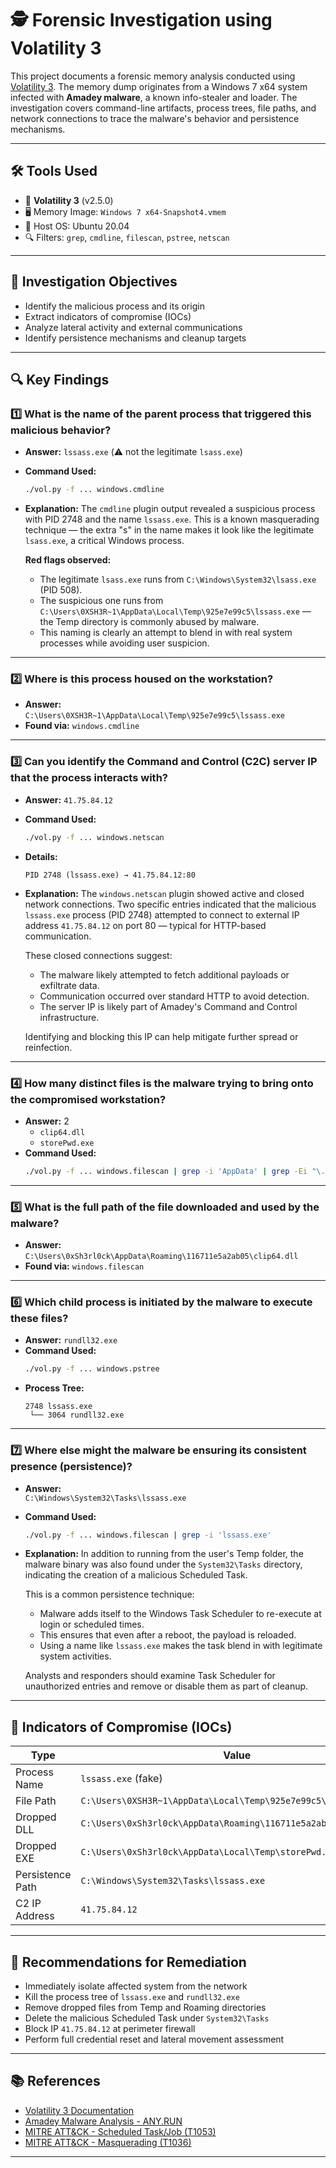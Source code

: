 # 🕵️ Forensic Investigation using Volatility 3

This project documents a forensic memory analysis conducted using [Volatility 3](https://github.com/volatilityfoundation/volatility3). The memory dump originates from a Windows 7 x64 system infected with **Amadey malware**, a known info-stealer and loader. The investigation covers command-line artifacts, process trees, file paths, and network connections to trace the malware's behavior and persistence mechanisms.

---

## 🛠️ Tools Used

- 🧠 **Volatility 3** (v2.5.0)
- 🖥️ Memory Image: `Windows 7 x64-Snapshot4.vmem`
- 🐧 Host OS: Ubuntu 20.04
- 🔍 Filters: `grep`, `cmdline`, `filescan`, `pstree`, `netscan`

---

## 🎯 Investigation Objectives

- Identify the malicious process and its origin
- Extract indicators of compromise (IOCs)
- Analyze lateral activity and external communications
- Identify persistence mechanisms and cleanup targets

---

## 🔍 Key Findings

### 1️⃣ What is the name of the parent process that triggered this malicious behavior?

- **Answer:** `lssass.exe` (⚠️ not the legitimate `lsass.exe`)
- **Command Used:**
  ```bash
  ./vol.py -f ... windows.cmdline
  ```
- **Explanation:** 
  The `cmdline` plugin output revealed a suspicious process with PID 2748 and the name `lssass.exe`. This is a known masquerading technique — the extra "s" in the name makes it look like the legitimate `lsass.exe`, a critical Windows process.
  
  **Red flags observed:**
  - The legitimate `lsass.exe` runs from `C:\Windows\System32\lsass.exe` (PID 508).
  - The suspicious one runs from `C:\Users\0XSH3R~1\AppData\Local\Temp\925e7e99c5\lssass.exe` — the Temp directory is commonly abused by malware.
  - This naming is clearly an attempt to blend in with real system processes while avoiding user suspicion.

---

### 2️⃣ Where is this process housed on the workstation?

- **Answer:**  
  `C:\Users\0XSH3R~1\AppData\Local\Temp\925e7e99c5\lssass.exe`
- **Found via:** `windows.cmdline`

---

### 3️⃣ Can you identify the Command and Control (C2C) server IP that the process interacts with?

- **Answer:** `41.75.84.12`
- **Command Used:**
  ```bash
  ./vol.py -f ... windows.netscan
  ```
- **Details:**
  ```
  PID 2748 (lssass.exe) → 41.75.84.12:80
  ```
- **Explanation:**
  The `windows.netscan` plugin showed active and closed network connections. Two specific entries indicated that the malicious `lssass.exe` process (PID 2748) attempted to connect to external IP address `41.75.84.12` on port 80 — typical for HTTP-based communication.
  
  These closed connections suggest:
  - The malware likely attempted to fetch additional payloads or exfiltrate data.
  - Communication occurred over standard HTTP to avoid detection.
  - The server IP is likely part of Amadey's Command and Control infrastructure.
  
  Identifying and blocking this IP can help mitigate further spread or reinfection.

---

### 4️⃣ How many distinct files is the malware trying to bring onto the compromised workstation?

- **Answer:** 2
  - `clip64.dll`
  - `storePwd.exe`
- **Command Used:**
  ```bash
  ./vol.py -f ... windows.filescan | grep -i 'AppData' | grep -Ei "\.exe|\.dll"
  ```

---

### 5️⃣ What is the full path of the file downloaded and used by the malware?

- **Answer:**  
  `C:\Users\0xSh3rl0ck\AppData\Roaming\116711e5a2ab05\clip64.dll`
- **Found via:** `windows.filescan`

---

### 6️⃣ Which child process is initiated by the malware to execute these files?

- **Answer:** `rundll32.exe`
- **Command Used:**
  ```bash
  ./vol.py -f ... windows.pstree
  ```
- **Process Tree:**
  ```
  2748 lssass.exe
   └── 3064 rundll32.exe
  ```

---

### 7️⃣ Where else might the malware be ensuring its consistent presence (persistence)?

- **Answer:**  
  `C:\Windows\System32\Tasks\lssass.exe`
- **Command Used:**
  ```bash
  ./vol.py -f ... windows.filescan | grep -i 'lssass.exe'
  ```
- **Explanation:**
  In addition to running from the user's Temp folder, the malware binary was also found under the `System32\Tasks` directory, indicating the creation of a malicious Scheduled Task.
  
  This is a common persistence technique:
  - Malware adds itself to the Windows Task Scheduler to re-execute at login or scheduled times.
  - This ensures that even after a reboot, the payload is reloaded.
  - Using a name like `lssass.exe` makes the task blend in with legitimate system activities.

  Analysts and responders should examine Task Scheduler for unauthorized entries and remove or disable them as part of cleanup.

---

## 🧪 Indicators of Compromise (IOCs)

| Type              | Value                                                             |
|-------------------|-------------------------------------------------------------------|
| Process Name      | `lssass.exe` (fake)                                               |
| File Path         | `C:\Users\0XSH3R~1\AppData\Local\Temp\925e7e99c5\lssass.exe`       |
| Dropped DLL       | `C:\Users\0xSh3rl0ck\AppData\Roaming\116711e5a2ab05\clip64.dll`   |
| Dropped EXE       | `C:\Users\0xSh3rl0ck\AppData\Local\Temp\storePwd.exe`             |
| Persistence Path  | `C:\Windows\System32\Tasks\lssass.exe`                            |
| C2 IP Address     | `41.75.84.12`                                                     |

---

## 🧹 Recommendations for Remediation

- Immediately isolate affected system from the network
- Kill the process tree of `lssass.exe` and `rundll32.exe`
- Remove dropped files from Temp and Roaming directories
- Delete the malicious Scheduled Task under `System32\Tasks`
- Block IP `41.75.84.12` at perimeter firewall
- Perform full credential reset and lateral movement assessment

---

## 📚 References

- [Volatility 3 Documentation](https://volatility3.readthedocs.io/)
- [Amadey Malware Analysis - ANY.RUN](https://any.run/malware-trends/amadey)
- [MITRE ATT&CK - Scheduled Task/Job (T1053)](https://attack.mitre.org/techniques/T1053/)
- [MITRE ATT&CK - Masquerading (T1036)](https://attack.mitre.org/techniques/T1036/)

---
